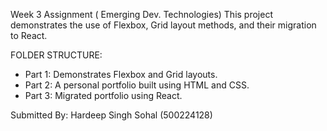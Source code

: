 Week 3 Assignment ( Emerging Dev. Technologies)
This project demonstrates the use of Flexbox, Grid layout methods, and their migration to React.

FOLDER STRUCTURE:
- Part 1: Demonstrates Flexbox and Grid layouts.
- Part 2: A personal portfolio built using HTML and CSS.
- Part 3: Migrated portfolio using React.


Submitted By: Hardeep Singh Sohal (500224128)
